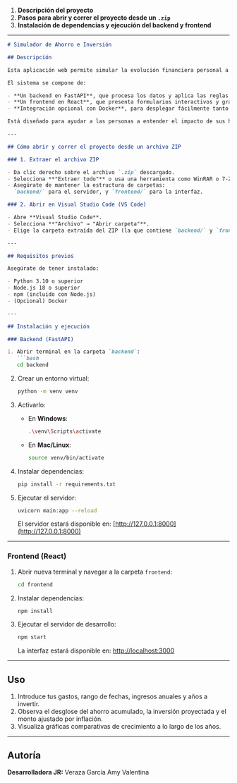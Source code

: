 1. **Descripción del proyecto**
2. **Pasos para abrir y correr el proyecto desde un `.zip`**
3. **Instalación de dependencias y ejecución del backend y frontend**

---

````markdown
# Simulador de Ahorro e Inversión

## Descripción

Esta aplicación web permite simular la evolución financiera personal a lo largo del tiempo, integrando automatizaciones de ahorro y proyecciones de inversión. A través de una interfaz amigable, el usuario puede ingresar sus gastos diarios, definir reglas de redondeo, establecer aportaciones fijas y extraordinarias, así como planificar inversiones a largo plazo considerando el interés compuesto.

El sistema se compone de:

- **Un backend en FastAPI**, que procesa los datos y aplica las reglas financieras definidas.
- **Un frontend en React**, que presenta formularios interactivos y gráficas dinámicas con los resultados.
- **Integración opcional con Docker**, para desplegar fácilmente tanto el servidor como la interfaz.

Está diseñado para ayudar a las personas a entender el impacto de sus hábitos de consumo, ahorro e inversión en su patrimonio futuro.

---

## Cómo abrir y correr el proyecto desde un archivo ZIP

### 1. Extraer el archivo ZIP

- Da clic derecho sobre el archivo `.zip` descargado.
- Selecciona **"Extraer todo"** o usa una herramienta como WinRAR o 7-Zip.
- Asegúrate de mantener la estructura de carpetas:  
  `backend/` para el servidor, y `frontend/` para la interfaz.

### 2. Abrir en Visual Studio Code (VS Code)

- Abre **Visual Studio Code**.
- Selecciona **"Archivo" → "Abrir carpeta"**.
- Elige la carpeta extraída del ZIP (la que contiene `backend/` y `frontend/`).

---

## Requisitos previos

Asegúrate de tener instalado:

- Python 3.10 o superior
- Node.js 18 o superior
- npm (incluido con Node.js)
- (Opcional) Docker

---

## Instalación y ejecución

### Backend (FastAPI)

1. Abrir terminal en la carpeta `backend`:
   ```bash
   cd backend
````

2. Crear un entorno virtual:

   ```bash
   python -m venv venv
   ```

3. Activarlo:

   * En **Windows**:

     ```bash
     .\venv\Scripts\activate
     ```
   * En **Mac/Linux**:

     ```bash
     source venv/bin/activate
     ```

4. Instalar dependencias:

   ```bash
   pip install -r requirements.txt
   ```

5. Ejecutar el servidor:

   ```bash
   uvicorn main:app --reload
   ```

   El servidor estará disponible en:
   [http://127.0.0.1:8000](http://127.0.0.1:8000)

---

### Frontend (React)

1. Abrir nueva terminal y navegar a la carpeta `frontend`:

   ```bash
   cd frontend
   ```

2. Instalar dependencias:

   ```bash
   npm install
   ```

3. Ejecutar el servidor de desarrollo:

   ```bash
   npm start
   ```

   La interfaz estará disponible en:
   [http://localhost:3000](http://localhost:3000)

---

## Uso

1. Introduce tus gastos, rango de fechas, ingresos anuales y años a invertir.
2. Observa el desglose del ahorro acumulado, la inversión proyectada y el monto ajustado por inflación.
3. Visualiza gráficas comparativas de crecimiento a lo largo de los años.

---

## Autoría

**Desarrolladora JR:** Veraza García Amy Valentina


